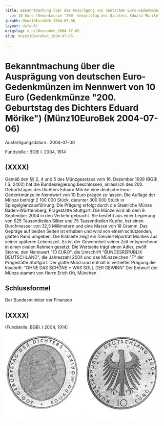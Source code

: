 ```yaml
---
Title: Bekanntmachung über die Ausprägung von deutschen Euro-Gedenkmünzen im Nennwert
  von 10 Euro (Gedenkmünze "200. Geburtstag des Dichters Eduard Mörike")
jurabk: Münz10EuroBek 2004-07-06
layout: default
origslug: m_nz10eurobek_2004-07-06
slug: muenz10eurobek_2004-07-06

---
```


# Bekanntmachung über die Ausprägung von deutschen Euro-Gedenkmünzen im Nennwert von 10 Euro (Gedenkmünze "200. Geburtstag des Dichters Eduard Mörike") (Münz10EuroBek 2004-07-06)

Ausfertigungsdatum
:   2004-07-06

Fundstelle
:   BGBl I: 2004, 1914



## (XXXX)

Gemäß den §§ 2, 4 und 5 des Münzgesetzes vom 16. Dezember 1999 (BGBl. I S. 2402) hat die Bundesregierung beschlossen, anlässlich des 200. Geburtstages des Dichters Eduard Mörike eine deutsche Euro-Gedenkmünze im Nennwert von 10 Euro prägen zu lassen.
Die Auflage der Münze beträgt 2 100 000 Stück, darunter 300 000 Stück in Spiegelglanzausführung. Die Prägung erfolgt durch die Staatliche Münze Baden-Württemberg, Prägestätte Stuttgart. Die Münze wird ab dem 9. September 2004 in den Verkehr gebracht. Sie besteht aus einer Legierung von 925 Tausendteilen Silber und 75 Tausendteilen Kupfer, hat einen Durchmesser von 32,5 Millimetern und eine Masse von 18 Gramm. Das Gepräge auf beiden Seiten ist erhaben und wird von einem schützenden, glatten Rand umgeben.
Die Bildseite zeigt ein Dreiviertelporträt Mörikes aus seiner späteren Lebenszeit. Es ist der Gewohnheit seiner Zeit entsprechend in einen ovalen Rahmen gesetzt.
Die Wertseite trägt einen Adler, zwölf Sterne, den Nennwert "10 EURO", die Umschrift "BUNDESREPUBLIK DEUTSCHLAND", die Jahreszahl 2004 und das Münzzeichen "F" der Prägestätte Stuttgart.
Der glatte Münzrand enthält in vertiefter Prägung die Inschrift:
"OHNE DAS SCHÖNE \* WAS SOLL DER GEWINN"
Der Entwurf der Münze stammt von Herrn Erich Ott, München.


## Schlussformel

Der Bundesminister der Finanzen


## (XXXX)

(Fundstelle: BGBl. I 2004, 1914)
![bgbl1_2004_j1914_0010.jpg](bgbl1_2004_j1914_0010.jpg)
